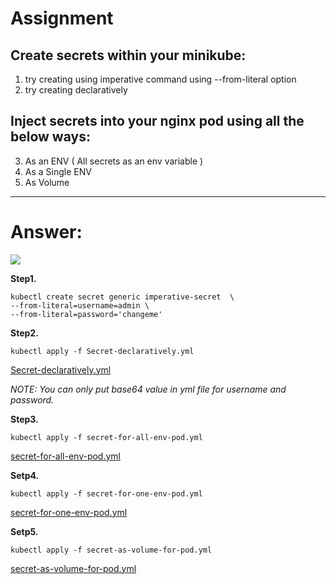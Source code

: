 # Assignment 

## Create secrets within your minikube:
1. try creating using imperative command using --from-literal option
2. try creating declaratively

## Inject secrets into your nginx pod using all the below ways:
3. As an ENV ( All secrets as an env variable )
4. As a Single ENV
5. As Volume

---

# Answer:

![](https://media.giphy.com/media/3NtY188QaxDdC/giphy.gif)

__Step1.__

    kubectl create secret generic imperative-secret  \
    --from-literal=username=admin \ 
    --from-literal=password='changeme'
 
__Step2.__

    kubectl apply -f Secret-declaratively.yml

[Secret-declaratively.yml](https://github.com/HOLAPH/Kubernetes-secret/blob/main/Secret-declaratively.yml)

*NOTE: You can only put base64 value in yml file for username and password.*



__Step3.__

    kubectl apply -f secret-for-all-env-pod.yml
[secret-for-all-env-pod.yml](https://github.com/HOLAPH/Kubernetes-secret/blob/main/secret-for-all-env-pod.yml)

__Setp4.__

    kubectl apply -f secret-for-one-env-pod.yml
[secret-for-one-env-pod.yml](https://github.com/HOLAPH/Kubernetes-secret/blob/main/secret-for-one-env-pod.yml)

__Setp5.__

    kubectl apply -f secret-as-volume-for-pod.yml
[secret-as-volume-for-pod.yml](https://github.com/HOLAPH/Kubernetes-secret/blob/main/secret-as-volume-for-pod.yml)    